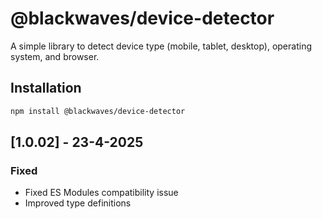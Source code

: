 # @blackwaves/device-detector

A simple library to detect device type (mobile, tablet, desktop), operating system, and browser.

## Installation

```bash
npm install @blackwaves/device-detector
```

## [1.0.02] - 23-4-2025

### Fixed

- Fixed ES Modules compatibility issue
- Improved type definitions
